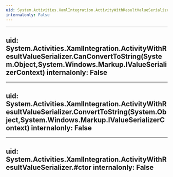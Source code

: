 ```yaml
---
uid: System.Activities.XamlIntegration.ActivityWithResultValueSerializer
internalonly: False
---
```


---
uid: System.Activities.XamlIntegration.ActivityWithResultValueSerializer.CanConvertToString(System.Object,System.Windows.Markup.IValueSerializerContext)
internalonly: False
---

---
uid: System.Activities.XamlIntegration.ActivityWithResultValueSerializer.ConvertToString(System.Object,System.Windows.Markup.IValueSerializerContext)
internalonly: False
---

---
uid: System.Activities.XamlIntegration.ActivityWithResultValueSerializer.#ctor
internalonly: False
---
